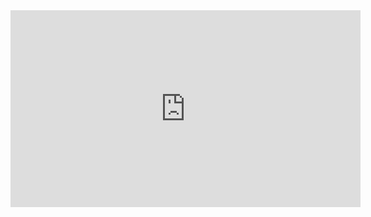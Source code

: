 <div class="videoWrapper"><iframe width="560" height="315" src="https://www.youtube.com/embed/PIFWDfJZG2Y" title="YouTube video player 2" frameborder="0" allow="accelerometer; autoplay; clipboard-write; encrypted-media; gyroscope; picture-in-picture" allowfullscreen></iframe></div>
